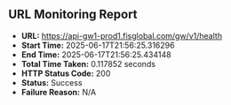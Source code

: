 ## URL Monitoring Report

- **URL:** https://api-gw1-prod1.fisglobal.com/gw/v1/health
- **Start Time:** 2025-06-17T21:56:25.316296
- **End Time:** 2025-06-17T21:56:25.434148
- **Total Time Taken:** 0.117852 seconds
- **HTTP Status Code:** 200
- **Status:** Success
- **Failure Reason:** N/A
